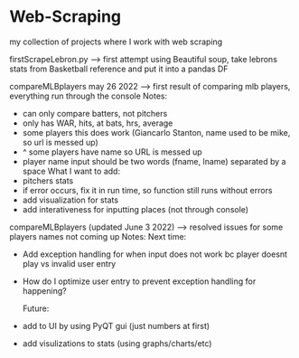 # Web-Scraping
my collection of projects where I work with web scraping

firstScrapeLebron.py --> first attempt using Beautiful soup, take lebrons stats from Basketball reference and put it into a pandas DF

compareMLBplayers may 26 2022 --> first result of comparing mlb players, everything run through the console
Notes:
- can only compare batters, not pitchers
- only has WAR, hits, at bats, hrs, average
- some players this does work (Giancarlo Stanton, name used to be mike, so url is messed up)
- ^ some players have name so URL is messed up
- player name input should be two words (fname, lname) separated by a space
What I want to add:
- pitchers stats
- if error occurs, fix it in run time, so function still runs without errors
- add visualization for stats
- add interativeness for inputting places (not through console)

compareMLBplayers (updated June 3 2022) --> resolved issues for some players names not coming up
Notes:
  Next time:
- Add exception handling for when input does not work bc player doesnt play vs invalid user entry
- How do I optimize user entry to prevent exception handling for happening?

  Future:
- add to UI by using PyQT gui (just numbers at first)
- add visulizations to stats (using graphs/charts/etc)
